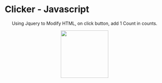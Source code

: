 # Clicker - Javascript
<div align="center">

Using Jquery to Modify HTML, on click button, add 1 Count in counts.
  
  <img height="150em" src="">
</div>
